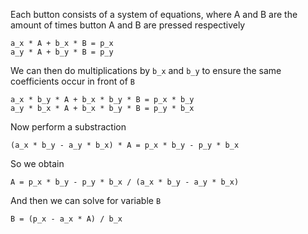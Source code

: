 Each button consists of a system of equations, where A and B are the amount of times button A and B are pressed respectively

```
a_x * A + b_x * B = p_x
a_y * A + b_y * B = p_y
```

We can then do multiplications by `b_x` and `b_y` to ensure the same coefficients occur in front of `B`

```
a_x * b_y * A + b_x * b_y * B = p_x * b_y
a_y * b_x * A + b_x * b_y * B = p_y * b_x
```

Now perform a substraction

```
(a_x * b_y - a_y * b_x) * A = p_x * b_y - p_y * b_x
```

So we obtain

```
A = p_x * b_y - p_y * b_x / (a_x * b_y - a_y * b_x)
```

And then we can solve for variable `B`

```
B = (p_x - a_x * A) / b_x
```
